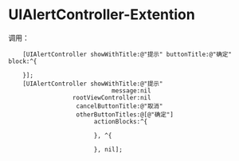 # UIAlertController-Extention
调用：

        [UIAlertController showWithTitle:@"提示" buttonTitle:@"确定" block:^{
            
        }];
        [UIAlertController showWithTitle:@"提示"
                                 message:nil
                      rootViewController:nil
                       cancelButtonTitle:@"取消"
                       otherButtonTitles:@[@"确定"]
                            actionBlocks:^{
                                
                            }, ^{
                                
                            }, nil];
